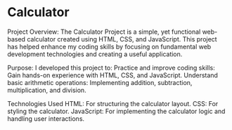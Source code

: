 # Calculator

Project Overview:
The Calculator Project is a simple, yet functional web-based calculator created using HTML, CSS, and JavaScript. This project has helped enhance my coding skills by focusing on fundamental web development technologies and creating a useful application.

Purpose:
I developed this project to:
Practice and improve coding skills: Gain hands-on experience with HTML, CSS, and JavaScript.
Understand basic arithmetic operations: Implementing addition, subtraction, multiplication, and division.

Technologies Used
HTML: For structuring the calculator layout.
CSS: For styling the calculator.
JavaScript: For implementing the calculator logic and handling user interactions.
